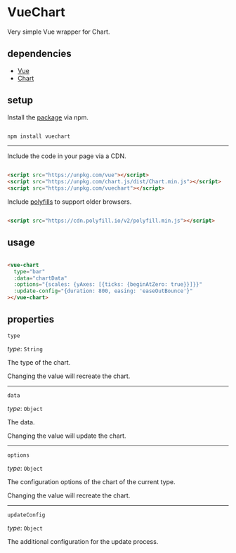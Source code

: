 # VueChart

Very simple Vue wrapper for Chart.

## dependencies

- [Vue](https://github.com/vuejs/vue)
- [Chart](https://github.com/chartjs/Chart.js)

## setup

Install the [package](https://www.npmjs.com/package/vuechart) via npm.

```sh

npm install vuechart

```

---

Include the code in your page via a CDN.

```html

<script src="https://unpkg.com/vue"></script>
<script src="https://unpkg.com/chart.js/dist/Chart.min.js"></script>
<script src="https://unpkg.com/vuechart"></script>

```

Include [polyfills](https://polyfill.io/) to support older browsers.

```html

<script src="https://cdn.polyfill.io/v2/polyfill.min.js"></script>

```

## usage

```html

<vue-chart
  type="bar"
  :data="chartData"
  :options="{scales: {yAxes: [{ticks: {beginAtZero: true}}]}}"
  :update-config="{duration: 800, easing: 'easeOutBounce'}"
></vue-chart>

```

## properties

`type`

*type*: `String`

The type of the chart.

Changing the value will recreate the chart.

---

`data`

*type*: `Object`

The data.

Changing the value will update the chart.

---

`options`

*type*: `Object`

The configuration options of the chart of the current type.

Changing the value will recreate the chart.

---

`updateConfig`

*type*: `Object`

The additional configuration for the update process.
